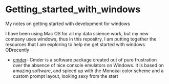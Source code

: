 # Getting_started_with_windows
My notes on getting started with development for windows

I have been using Mac OS for all my data science work, but my new company uses windows, thus in this repositry, I am putting together the resources that I am exploring to help me get started with windows ODrecently 

* [cmder](http://cmder.net/)- Cmder is a software package created out of pure frustration over the absence of nice console emulators on Windows. It is based on amazing software, and spiced up with the Monokai color scheme and a custom prompt layout, looking sexy from the start
